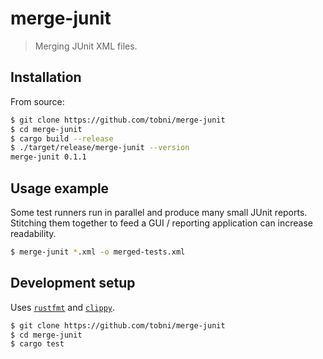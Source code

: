 # merge-junit
> Merging JUnit XML files.

## Installation

From source:

```sh
$ git clone https://github.com/tobni/merge-junit
$ cd merge-junit
$ cargo build --release
$ ./target/release/merge-junit --version
merge-junit 0.1.1
```

## Usage example

Some test runners run in parallel and produce many small JUnit reports.
Stitching them together to feed a GUI / reporting application can increase readability.

```sh
$ merge-junit *.xml -o merged-tests.xml
```

## Development setup

Uses [`rustfmt`](https://github.com/rust-lang/rustfmt) and [`clippy`](https://github.com/rust-lang/rust-clippy).

```sh
$ git clone https://github.com/tobni/merge-junit
$ cd merge-junit
$ cargo test
```